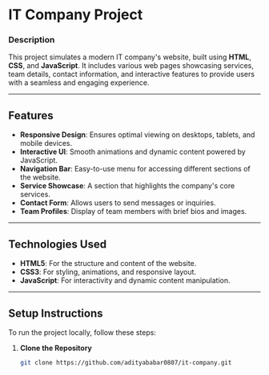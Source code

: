 # **IT Company Project**

### **Description**  
This project simulates a modern IT company's website, built using **HTML**, **CSS**, and **JavaScript**. It includes various web pages showcasing services, team details, contact information, and interactive features to provide users with a seamless and engaging experience.

---

## **Features**  
- **Responsive Design**: Ensures optimal viewing on desktops, tablets, and mobile devices.  
- **Interactive UI**: Smooth animations and dynamic content powered by JavaScript.  
- **Navigation Bar**: Easy-to-use menu for accessing different sections of the website.  
- **Service Showcase**: A section that highlights the company's core services.  
- **Contact Form**: Allows users to send messages or inquiries.  
- **Team Profiles**: Display of team members with brief bios and images.  

---

## **Technologies Used**  
- **HTML5**: For the structure and content of the website.  
- **CSS3**: For styling, animations, and responsive layout.  
- **JavaScript**: For interactivity and dynamic content manipulation.  

---

## **Setup Instructions**  

To run the project locally, follow these steps:  

1. **Clone the Repository**  
   ```bash  
   git clone https://github.com/adityababar0807/it-company.git  
